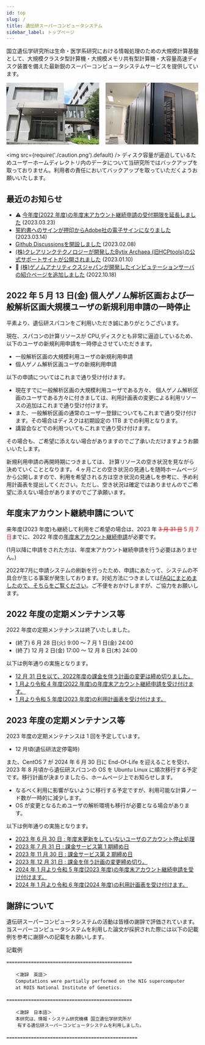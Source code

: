 ```yaml
---
id: top
slug: /
title: 遺伝研スーパーコンピュータシステム
sidebar_label: トップページ
---
```



国立遺伝学研究所は生命・医学系研究における情報処理のための大規模計算基盤として、大規模クラスタ型計算機・大規模メモリ共有型計算機・大容量高速ディスク装置を備えた最新鋭のスーパーコンピュータシステムサービスを提供しています。


![top_image2](top_image2.png)



<img src={require('./caution.png').default} />
ディスク容量が逼迫しているためユーザーホームディレクトリ内のデータについて当研究所ではバックアップを取っておりません。利用者の責任においてバックアップを取っていただくようお願いいたします。
<div className="clearfix"></div>


## 最近のお知らせ

- &#x26A0; [今年度(2022 年度)の年度末アカウント継続申請の受付期限を延長しました](/blog/2023-03-23-renewal-date-extended) (2023.03.23)
- [誓約書へのサインが押印からAdobe社の電子サインになりました](/blog/2023-03-14-adobe_sign) (2023.03.14)
- [Github Discussionsを開設しました](/blog/2023-02-08-news_GithubDiscussions) (2023.02.08)
- [(株)クレアリンクテクノロジーが開発したBytix Archaea (旧HCPtools)の公式サポートサイトが公開されました](/advanced_guides/advanced_guide#archaea-tools旧hcptools) (2023.01.10)
- &#x1F9EC; [(株)ゲノムアナリティクスジャパンが開発したインピュテーションサーバの紹介ページを追加しました](/advanced_guides/advanced_guide#nbdc-ddbj-imputation-server-beta) (2022.10.18)



## 2022 年 5 月 13 日(金) 個人ゲノム解析区画および一般解析区画大規模ユーザの新規利用申請の一時停止

平素より、遺伝研スパコンをご利用いただき誠にありがとうございます。

現在、スパコンの計算リソースが CPU,ディスクとも非常に逼迫しているため、以下のユーザの新規利用申請を一時停止させていただきます。

- 一般解析区画の大規模利用ユーザの新規利用申請
- 個人ゲノム解析区画ユーザの新規利用申請

以下の申請についてはこれまで通り受け付けます。

- 現在すでに一般解析区画の大規模利用ユーザである方々、 個人ゲノム解析区画のユーザである方々に付きましては、利用計画表の変更による利用リソースの追加はこれまで通り受け付けます。
- また、一般解析区画の通常のユーザー登録についてもこれまで通り受け付けます。その場合はディスクは初期設定の 1TB までの利用となります。
- 講習会などでの利用ついてもこれまで通り受け付けます。


その場合も、ご希望に添えない場合がありますのでご了承いただけますようお願いいたします。

新規利用申請の再開時期につきましては、 計算リソースの空き状況を見ながら決めていくこととなります。４ヶ月ごとの空き状況の見通しを随時ホームページから公開しますので、利用を希望される方は空き状況の見通しを参考に、予め利用計画表を提出してください。ただし、空き状況は確定ではありませんのでご希望に添えない場合がありますのでご了承願います。


## 年度末アカウント継続申請について

来年度(2023 年度)も継続して利用をご希望の場合は、2023 年<font color="red"> ~~3 月 31 日~~ 5 月 7 日</font>までに、2022 年度の[<u>年度末アカウント継続申請</u>](/application/renewal)が必要です。

(1月以降に申請をされた方は、年度末アカウント継続申請を行う必要はありません。)

2022年7月に申請システムの刷新を行ったため、申請にあたって、システムの不具合が生じる事案が発生しております。対処方法につきましては[FAQにまとめましたので、そちらをご覧ください](/faq/faq_renewal)。ご不便をおかけしますが、ご協力をお願いします。


## 2022 年度の定期メンテナンス等

2022 年度の定期メンテナンスは終了いたしました。

-  (終了) 6 月 28 日(火) 9:00 〜 7 月 1 日(金) 24:00
-  (終了) 12 月 2 日(金) 17:00 ～ 12 月 8 日(木) 24:00


以下は例年通りの実施となります。

- [<u>12 月 31 日を以て、2022年度の課金を伴う計画の変更は締め切りました。</u>](/application/invoice/#請求書の発行)
- [<u>1 月より令和 4 年度(2022 年度)の年度末アカウント継続申請を受け付けます。</u>](/application/renewal)
- [<u>1 月より令和 5 年度(2023 年度)の利用計画表を受け付けます。</u>](/application/resource_extension)


## 2023 年度の定期メンテナンス等
2023 年度の定期メンテナンスは 1 回を予定しています。
- 12 月頃(遺伝研法定停電時)

また、CentOS 7 が 2024 年 6 月 30 日に End-Of-Life を迎えることを受け、2023 年 8 月頃から遺伝研スパコンの OS を Ubuntu Linux に順次移行する予定です。移行計画が決まりましたら、ホームページ上でお知らせします。
- なるべく利用に影響がないように移行する予定ですが、利用可能な計算ノード数が一時的に減少します。
- OS が変更となるためユーザの解析環境も移行が必要となる場合があります。

以下は例年通りの実施となります。
- [2023 年 6 月 30 日 : 年度末更新をしていないユーザのアカウント停止処理](/application/renewal)
- [2023 年 7 月 31 日 : 課金サービス第 1 期締め日](/application/invoice/#請求書の発行)
- [2023 年 11 月 30 日 : 課金サービス第 2 期締め日](/application/invoice/#請求書の発行)
- [2023 年 12 月 31 日 : 課金を伴う計画の変更締め切り。](/application/invoice/#請求書の発行)
- [2024 年 1 月より令和 5 年度(2023 年度)の年度末アカウント継続申請を受け付けます。](/application/renewal)
- [2024 年 1 月より令和 6 年度(2024 年度)の利用計画表を受け付けます。](/application/resource_extension)


## 謝辞について

遺伝研スーパーコンピュータシステムの活動は皆様の謝辞で評価されています。当スーパーコンピュータシステムを利用した論文が採択された際には以下の記載例を参考に謝辞への記載をお願いします。

記載例

```
==============================================

　　＜謝辞　英語＞
　　Computations were partially performed on the NIG supercomputer
　　at ROIS National Institute of Genetics.

==============================================

　　＜謝辞　日本語＞
　　本研究は、情報・システム研究機構 国立遺伝学研究所が
    有する遺伝研スーパーコンピュータシステムを利用しました。

================================================

```
